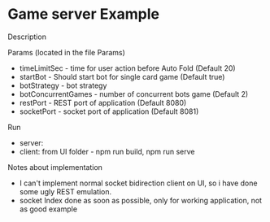 Game server Example
=========================
Description

Params (located in the file Params) 
 - timeLimitSec - time for user action before Auto Fold (Default 20)
 - startBot - Should start bot for single card game (Default true)
 - botStrategy - bot strategy
 - botConcurrentGames - number of concurrent bots game (Default 2)
 - restPort - REST port of application (Default 8080)
 - socketPort - socket port of application (Default 8081)

Run
 - server:
 - client: from UI folder - npm run build, npm run serve

Notes about implementation
 - I can't implement normal socket bidirection client on UI, so i have done some ugly REST emulation. 
 - socket Index done as soon as possible, only for working application, not as good example 
